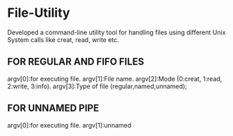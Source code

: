 # File-Utility

Developed a command-line utility tool for handling files using different Unix System calls like creat, read, write etc.

## FOR REGULAR AND FIFO FILES                                    
argv[0]:for executing file.
argv[1]:File name.
argv[2]:Mode (0:creat, 1:read, 2:write, 3:info).
argv[3]:Type of file (regular,named,unnamed);


## FOR UNNAMED PIPE
argv[0]:for executing file.
argv[1]:unnamed

